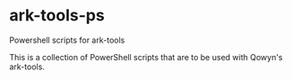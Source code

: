# ark-tools-ps
Powershell scripts for ark-tools

This is a collection of PowerShell scripts that are to be used with Qowyn's ark-tools.
